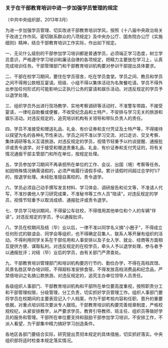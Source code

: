 ###  关于在干部教育培训中进一步加强学员管理的规定 

（中共中央组织部，2013年3月）

为进一步加强学员管理、切实改进干部教育培训学风，按照《十八届中央政治局关于改进工作作风、密切联系群众的八项规定》及中央办公厅、国务院办公厅《实施细则》精神，结合干部教育培训工作实际，作出如下规定。

一、无论什么级别的干部参加学习培训都是普通学员，必须端正学习态度，树立学员意识，严格遵守学习培训和廉洁自律的各项规定，把精力主要放在学习上，认真完成培训任务。干部管理部门和干部教育培训机构要对参训干部提出具体要求。

二、干部在校学习期间，要住在学员宿舍，吃在学员食堂。学员之间、教员和学员之间不得用公款相互宴请。班级、小组不得以集体活动为名聚餐吃请。学员不得外出参加任何形式的可能影响公正执行公务的宴请和娱乐活动。对违反规定的学员予以退学处理。

三、组织学员外出进行现场教学、实地考察调研等活动时，不准警车带路，不接受宴请，一律吃自助餐或便餐，不收受纪念品和土特产，不安排与学习无关的旅游和娱乐活动。对违反规定的，追究培训机构有关领导和带队负责人的责任。

四、学员不准接受和赠送礼品、礼金、有价证券和支付凭证及土特产等，不得接待以探望为名的各种礼节性来访。学员之间不准以学习交流、对口走访、交叉考察、集体调研等名义互请旅游。对违反规定的学员，视情节轻重予以约谈提醒、通报批评或责令退学。对于接受和赠送贵重礼品、礼金、有价证券和支付凭证的，将有关情况通报干部主管部门和所在单位，按规定处理。

五、学员参加学习期间不再承担所在单位的工作、会议、出国（境）考察等任务。如因特殊情况确需请假的，必须严格履行请假手续。累计请假时间超过总学时1/7的，按退学处理。未经批准擅自离校的，责令退学。

六、学员必须自己动手撰写发言材料、学习体会、调研报告和论文等，不准请人代写，不准抄袭他人学习研究成果，不准秘书等工作人员"陪读"。对违反规定的学员，视情节轻重予以取消成绩、通报批评或责令退学。

七、学员学习培训期间，不得留公车驻校，不得借用其他单位和个人的车辆"伴读"。对违反规定的学员，予以通报批评。

八、学员在校期间及结（毕）业以后，一律不准以同学名义搞"小圈子"，不得成立任何形式的联谊会、同学会等组织，也不得确定召集人、联系人等开展有组织的活动。不得利用同学关系在干部任用和人事安排以及子女入学、就业、经商等方面相互提供方便、谋取私利。对违反规定的在校学员，牵头人予以退学处理，参与者予以通报批评；对结（毕）业后的学员，由有关部门严肃查处。

九、干部教育培训管理部门和培训机构要厉行节约、勤俭办学，不得在高档宾馆、风景名胜区举办培训班，不得超标准安排食宿，不得发放高档消费品和纪念品，严禁借培训之名搞公款旅游。对违反规定的，追究主办单位领导人员责任。

各级组织人事部门、干部教育培训机构和干部所在单位要高度重视，按照职责分工和干部管理权限，分级管理，分工负责，切实抓好学员管理工作。组织人事部门要将学员在校期间的主要表现记入个人档案，作为干部考核内容和任职、晋升的重要依据，对重点培训班次要派专人跟班。干部教育培训机构要完善规章制度，严格校规校纪，从紧安排教学，从严要求学员，教育引导教师、班主任、组织员等做好学员的服务和管理。干部所在单位要支持和鼓励干部参加学习培训，不安排工作，不派人看望，为干部集中精力搞好学习创造条件。

各地区各部门要结合实际，研究提出贯彻本规定的具体措施，切实抓好落实。中央组织部将适时检查本规定落实情况。
